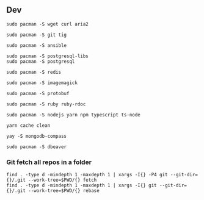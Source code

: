 ## Dev

```
sudo pacman -S wget curl aria2
```

```
sudo pacman -S git tig
```

```
sudo pacman -S ansible
```

```
sudo pacman -S postgresql-libs
sudo pacman -S postgresql
```

```
sudo pacman -S redis
```

```
sudo pacman -S imagemagick
```

```
sudo pacman -S protobuf
```

```
sudo pacman -S ruby ruby-rdoc
```

```
sudo pacman -S nodejs yarn npm typescript ts-node

yarn cache clean
```

```
yay -S mongodb-compass
```

```
sudo pacman -S dbeaver
```

### Git fetch all repos in a folder

```
find . -type d -mindepth 1 -maxdepth 1 | xargs -I{} -P4 git --git-dir={}/.git --work-tree=$PWD/{} fetch
find . -type d -mindepth 1 -maxdepth 1 | xargs -I{} git --git-dir={}/.git --work-tree=$PWD/{} rebase
```
